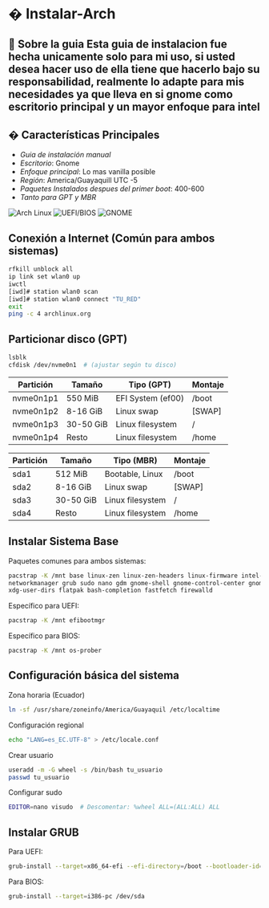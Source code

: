 # � Instalar-Arch

🔹 Sobre la guia
Esta guia de instalacion fue hecha unicamente solo para mi uso, si usted desea hacer uso de ella tiene que hacerlo bajo su responsabilidad, realmente lo adapte para mis necesidades ya que lleva en si gnome como escritorio principal y un mayor enfoque para intel
---

## � Características Principales  
- *Guia de instalación manual*   
- *Escritorio*: Gnome 
- *Enfoque principal*: Lo mas vanilla posible
- *Región*: America/Guayaquill UTC -5
- *Paquetes Instalados despues del primer boot*: 400-600
- *Tanto para GPT y MBR*


![Arch Linux](https://img.shields.io/badge/Arch_Linux-1793D1?logo=arch-linux&logoColor=white)
![UEFI/BIOS](https://img.shields.io/badge/UEFI%2FBIOS-Compatible-blueviolet)
![GNOME](https://img.shields.io/badge/GNOME-4A86CF?logo=gnome&logoColor=white)

## Conexión a Internet (Común para ambos sistemas)
```bash
rfkill unblock all
ip link set wlan0 up
iwctl
[iwd]# station wlan0 scan
[iwd]# station wlan0 connect "TU_RED"
exit
ping -c 4 archlinux.org
```
## Particionar disco (GPT)
```bash
lsblk
cfdisk /dev/nvme0n1  # (ajustar según tu disco)
```
| Partición | Tamaño    | Tipo (GPT)       | Montaje |
|-----------|-----------|------------------|---------|
| nvme0n1p1 | 550 MiB   | EFI System (ef00)| /boot   |
| nvme0n1p2 | 8-16 GiB  | Linux swap       | [SWAP]  |
| nvme0n1p3 | 30-50 GiB | Linux filesystem | /       |
| nvme0n1p4 | Resto     | Linux filesystem | /home   |

| Partición | Tamaño    | Tipo (MBR)          | Montaje |
|-----------|-----------|---------------------|---------|
| sda1      | 512 MiB   | Bootable, Linux     | /boot   |
| sda2      | 8-16 GiB  | Linux swap          | [SWAP]  |
| sda3      | 30-50 GiB | Linux filesystem    | /       |
| sda4      | Resto     | Linux filesystem    | /home   |

## Instalar Sistema Base
Paquetes comunes para ambos sistemas:
```bash
pacstrap -K /mnt base linux-zen linux-zen-headers linux-firmware intel-ucode \
networkmanager grub sudo nano gdm gnome-shell gnome-control-center gnome-tweaks \
xdg-user-dirs flatpak bash-completion fastfetch firewalld
```
Específico para UEFI:
```bash
pacstrap -K /mnt efibootmgr
```
Específico para BIOS:
```bash
pacstrap -K /mnt os-prober
```
## Configuración básica del sistema
Zona horaria (Ecuador)
```bash
ln -sf /usr/share/zoneinfo/America/Guayaquil /etc/localtime
```
Configuración regional
```bash
echo "LANG=es_EC.UTF-8" > /etc/locale.conf
```
Crear usuario
```bash
useradd -m -G wheel -s /bin/bash tu_usuario
passwd tu_usuario
```
Configurar sudo
```bash
EDITOR=nano visudo  # Descomentar: %wheel ALL=(ALL:ALL) ALL
```
## Instalar GRUB
Para UEFI:
```bash
grub-install --target=x86_64-efi --efi-directory=/boot --bootloader-id=Arch
```
Para BIOS:
```bash
grub-install --target=i386-pc /dev/sda
```
